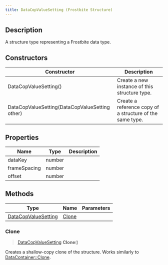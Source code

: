 ```yaml
---
title: DataCopValueSetting (Frostbite Structure)
---
```

## Description

A structure type representing a Frostbite data type.

## Constructors

| Constructor                                    | Description                                              |
| ---------------------------------------------- | -------------------------------------------------------- |
| DataCopValueSetting()                          | Create a new instance of this structure type.            |
| DataCopValueSetting(DataCopValueSetting other) | Create a reference copy of a structure of the same type. |

## Properties

| Name         | Type   | Description |
| ------------ | ------ | ----------- |
| dataKey      | number |             |
| frameSpacing | number |             |
| offset       | number |             |

## Methods

| Type                                       | Name            | Parameters |
| ------------------------------------------ | --------------- | ---------- |
| [DataCopValueSetting](DataCopValueSetting) | [Clone](#clone) |            |

### Clone

> [DataCopValueSetting](DataCopValueSetting) **Clone**()

Creates a shallow-copy clone of the structure. Works similarly to [DataContainer::Clone](/vext/ref/cls/shr/datacontainer#clone).
